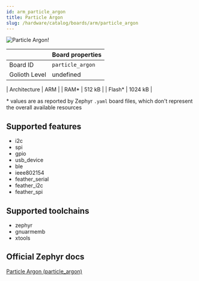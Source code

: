```yaml
---
id: arm_particle_argon
title: Particle Argon
slug: /hardware/catalog/boards/arm/particle_argon
---
```


[//]: # (This is an auto-generated file, do not edit! Changes to it will be lost upon re-generation)

![Particle Argon!](/img/boards/arm/particle_argon.png "Particle Argon")

|                | Board properties     |
| -------------  | -------------------- |
| Board ID       | `particle_argon` |
| Golioth Level  | undefined       |

| Architecture   | ARM |
| RAM*           | 512 kB |
| Flash*         | 1024 kB |

\* values are as reported by Zephyr `.yaml` board files, which don't represent the overall available resources



## Supported features

* i2c
* spi
* gpio
* usb_device
* ble
* ieee802154
* feather_serial
* feather_i2c
* feather_spi

## Supported toolchains

* zephyr
* gnuarmemb
* xtools

## Official Zephyr docs

[Particle Argon (particle_argon)](https://docs.zephyrproject.org/latest/boards/arm/particle_argon/doc/index.html)
